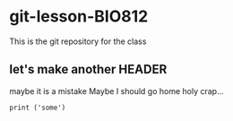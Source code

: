 # git-lesson-BIO812
This is the git repository for the class
## let's make another HEADER
maybe it is a mistake
Maybe I should go home
holy crap...
```{r}
print ('some')
